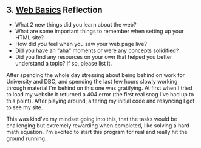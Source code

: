 ## 3. [Web Basics](3_web_basics/readme.md) Reflection

* What 2 new things did you learn about the web?
* What are some important things to remember when setting up your HTML site?
* How did you feel when you saw your web page live?
* Did you have an "aha" moments or were any concepts solidified?
* Did you find any resources on your own that helped you better understand a topic? If so, please list it.

<!-- Add your reflection here. Remove the comment markers -->
After spending the whole day stressing about being behind on work for University and DBC, and spending the last few hours slowly working through material I'm behind on this one was gratifying. At first when I tried to load my website it returned a 404 error (the first real snag I've had up to this point). After playing around, altering my initial code and resyncing I got to see my site. 

This was kind've my mindset going into this, that the tasks would be challenging but extremely rewarding when completed, like solving a hard math equation. I'm excited to start this program for real and really hit the ground running.